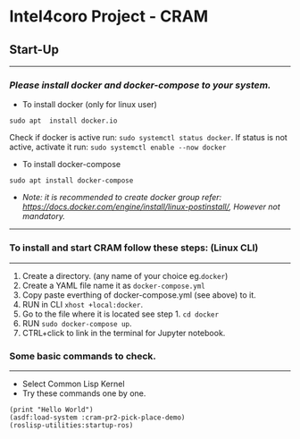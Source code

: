 # **Intel4coro Project - CRAM**
## Start-Up

---
### _Please install docker and docker-compose to your system._

- To install docker (only for linux user)
```
sudo apt  install docker.io
```
Check if docker is active run: `sudo systemctl status docker`. If status is not active, activate it run: `sudo systemctl enable --now docker`

- To install docker-compose
```
sudo apt install docker-compose
```
- _Note: it is recommended to create docker group refer: https://docs.docker.com/engine/install/linux-postinstall/, However not mandatory._
---

### To install and start CRAM follow these steps: (Linux CLI)
---

1. Create a directory. (any name of your choice eg.`docker`)
2. Create a YAML file name it as `docker-compose.yml`
3. Copy paste everthing of docker-compose.yml (see above) to it.
4. RUN in CLI `xhost +local:docker`.
5. Go to the file where it is located see step 1. `cd docker`
6. RUN `sudo docker-compose up`.
7. CTRL+click to link in the terminal for Jupyter notebook.

### Some basic commands to check.
---
- Select Common Lisp Kernel
- Try these commands one by one.
```
(print "Hello World")
(asdf:load-system :cram-pr2-pick-place-demo)
(roslisp-utilities:startup-ros)
```

